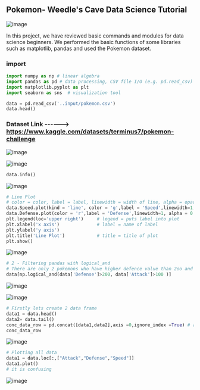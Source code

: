  ## Pokemon- Weedle's Cave Data Science Tutorial
 
 ![image](https://user-images.githubusercontent.com/63750425/196903800-5214a673-62ca-4943-b1d2-0e7c1cf3d0ae.png)

 
 In this project, we have reviewed basic commands and modules for data science beginners. 
 We performed the basic functions of some libraries such as matplotlib, pandas and used the Pokemon dataset.
 
### import
```Python 
import numpy as np # linear algebra
import pandas as pd # data processing, CSV file I/O (e.g. pd.read_csv)
import matplotlib.pyplot as plt
import seaborn as sns  # visualization tool
```
```Python 
data = pd.read_csv('..input/pokemon.csv')
data.head()
```
### Dataset Link ------> https://www.kaggle.com/datasets/terminus7/pokemon-challenge

![image](https://user-images.githubusercontent.com/63750425/196902314-479c3b73-2500-419d-ac0b-7640d7c5fa60.png)

![image](https://user-images.githubusercontent.com/63750425/196902365-d6fe70c2-e637-47d7-bb40-6efad69ea852.png)

```Python 
data.info()
```

![image](https://user-images.githubusercontent.com/63750425/196902642-74a1a36c-ec5f-481e-b79a-4c640c692de8.png)

```Python 
# Line Plot
# color = color, label = label, linewidth = width of line, alpha = opacity, grid = grid, linestyle = sytle of line
data.Speed.plot(kind = 'line', color = 'g',label = 'Speed',linewidth=1,alpha = 0.5,grid = True,linestyle = ':')
data.Defense.plot(color = 'r',label = 'Defense',linewidth=1, alpha = 0.5,grid = True,linestyle = '-.')
plt.legend(loc='upper right')     # legend = puts label into plot
plt.xlabel('x axis')              # label = name of label
plt.ylabel('y axis')
plt.title('Line Plot')            # title = title of plot
plt.show()
```

![image](https://user-images.githubusercontent.com/63750425/196902947-2d3ca8c8-67da-4640-b0f1-9a025023794d.png)

```Python 
# 2 - Filtering pandas with logical_and
# There are only 2 pokemons who have higher defence value than 2oo and higher attack value than 100
data[np.logical_and(data['Defense']>200, data['Attack']>100 )]
```
![image](https://user-images.githubusercontent.com/63750425/196903284-116ffa54-9608-408e-89b4-24701c58204c.png)

![image](https://user-images.githubusercontent.com/63750425/196903421-a63e22dc-33be-4dc4-ba09-391dbeb78441.png)

```Python 
# Firstly lets create 2 data frame
data1 = data.head()
data2= data.tail()
conc_data_row = pd.concat([data1,data2],axis =0,ignore_index =True) # axis = 0 : adds dataframes in row
conc_data_row
```

![image](https://user-images.githubusercontent.com/63750425/196903575-f2a2f0f1-c254-4101-a17d-5565c7d272ae.png)

```Python 
# Plotting all data 
data1 = data.loc[:,["Attack","Defense","Speed"]]
data1.plot()
# it is confusing
```

![image](https://user-images.githubusercontent.com/63750425/196903674-39c8fabc-00d5-4d4c-bd17-cc325dd03012.png)



